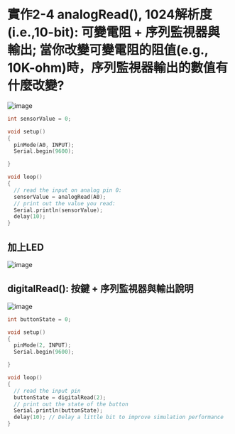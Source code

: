 # 實作2-4 analogRead(), 1024解析度 (i.e.,10-bit): 可變電阻 + 序列監視器與輸出; 當你改變可變電阻的阻值(e.g., 10K-ohm)時，序列監視器輸出的數值有什麼改變?
![image](https://user-images.githubusercontent.com/89329219/132971523-cf3086ce-69da-4490-9c08-ed8f1f467bb0.png)
````C
int sensorValue = 0;

void setup()
{
  pinMode(A0, INPUT);
  Serial.begin(9600);

}

void loop()
{
  // read the input on analog pin 0:
  sensorValue = analogRead(A0);
  // print out the value you read:
  Serial.println(sensorValue);
  delay(10); 
}
````
## 加上LED
![image](https://user-images.githubusercontent.com/89329219/132971760-9e3654f1-bce8-4ee8-9539-ee366d749d5e.png)
## digitalRead(): 按鍵 + 序列監視器與輸出說明
![image](https://user-images.githubusercontent.com/89329219/132972051-bb7fd294-97bf-4ace-a612-ac5a56189395.png)
````C
int buttonState = 0;

void setup()
{
  pinMode(2, INPUT);
  Serial.begin(9600);

}

void loop()
{
  // read the input pin
  buttonState = digitalRead(2);
  // print out the state of the button
  Serial.println(buttonState);
  delay(10); // Delay a little bit to improve simulation performance
}
````
